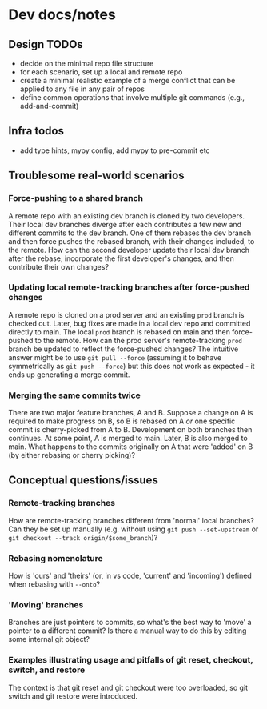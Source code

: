 # Dev docs/notes

## Design TODOs
- decide on the minimal repo file structure
- for each scenario, set up a local and remote repo
- create a minimal realistic example of a merge conflict that can be applied to any file in any pair of repos
- define common operations that involve multiple git commands (e.g., add-and-commit)

## Infra todos
- add type hints, mypy config, add mypy to pre-commit etc


## Troublesome real-world scenarios
### Force-pushing to a shared branch
A remote repo with an existing dev branch is cloned by two developers. Their local dev branches diverge after each contributes a few new and different commits to the dev branch. One of them rebases the dev branch and then force pushes the rebased branch, with their changes included, to the remote. How can the second developer update their local dev branch after the rebase, incorporate the first developer's changes, and then contribute their own changes?

### Updating local remote-tracking branches after force-pushed changes
A remote repo is cloned on a prod server and an existing `prod` branch is checked out. Later, bug fixes are made in a local dev repo and committed directly to main. The local `prod` branch is rebased on main and then force-pushed to the remote. How can the prod server's remote-tracking `prod` branch be updated to reflect the force-pushed changes? The intuitive answer might be to use `git pull --force` (assuming it to behave symmetrically as `git push --force`) but this does not work as expected - it ends up generating a merge commit. 

### Merging the same commits twice
There are two major feature branches, A and B. Suppose a change on A is required to make progress on B, so B is rebased on A *or* one specific commit is cherry-picked from A to B. Development on both branches then continues. At some point, A is merged to main. Later, B is also merged to main. What happens to the commits originally on A that were 'added' on B (by either rebasing or cherry picking)? 

## Conceptual questions/issues
### Remote-tracking branches
How are remote-tracking branches different from 'normal' local branches? Can they be set up manually (e.g. without using `git push --set-upstream` or `git checkout --track origin/$some_branch`)? 

### Rebasing nomenclature
How is 'ours' and 'theirs' (or, in vs code, 'current' and 'incoming') defined when rebasing with `--onto`?

### 'Moving' branches
Branches are just pointers to commits, so what's the best way to 'move' a pointer to a different commit? Is there a manual way to do this by editing some internal git object?

### Examples illustrating usage and pitfalls of git reset, checkout, switch, and restore
The context is that git reset and git checkout were too overloaded, so git switch and git restore were introduced. 
